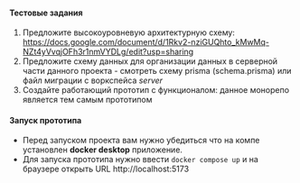 #### Тестовые задания 
1. Предложите высокоуровневую архитектурную схему: https://docs.google.com/document/d/1Rkv2-nziGUQhto_kMwMq-NZt4yVvqjOFh3r1nmVYDLg/edit?usp=sharing
2. Предложите схему данных для организации данных в серверной части данного проекта - смотреть схему prisma (schema.prisma) или файл миграции c воркспейса *server*
3. Создайте работающий прототип с функционалом: данное монорепо является тем самым прототипом

#### Запуск прототипа
 - Перед запуском проекта вам нужно убедиться что на компе установлен **docker desktop** приложение.
 - Для запуска прототипа нужно ввести `docker compose up` и на браузере открыть URL http://localhost:5173
